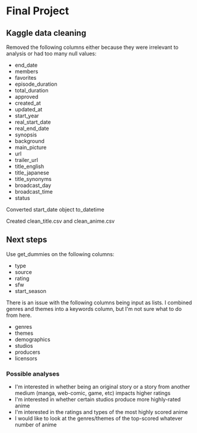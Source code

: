 # Final Project

## Kaggle data cleaning

Removed the following columns either because they were irrelevant to analysis or had too many null values: 
* end_date
* members
* favorites
* episode_duration
* total_duration
* approved
* created_at
* updated_at
* start_year
* real_start_date
* real_end_date
* synopsis
* background
* main_picture
* url
* trailer_url
* title_english
* title_japanese
* title_synonyms
* broadcast_day
* broadcast_time
* status

Converted start_date object to_datetime

Created clean_title.csv and clean_anime.csv

## Next steps
Use get_dummies on the following columns: 
* type
* source
* rating
* sfw
* start_season

There is an issue with the following columns being input as lists. I combined genres and themes into a keywords column, but I'm not sure what to do from here. 
* genres
* themes
* demographics
* studios
* producers
* licensors

### Possible analyses
* I'm interested in whether being an original story or a story from another medium (manga, web-comic, game, etc) impacts higher ratings
* I'm interested in whether certain studios produce more highly-rated anime
* I'm interested in the ratings and types of the most highly scored anime
* I would like to look at the genres/themes of the top-scored whatever number of anime
